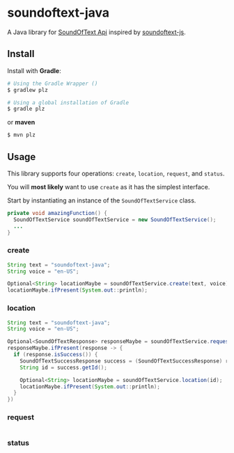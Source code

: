 # soundoftext-java

A Java library for [SoundOfText Api](https://soundoftext.com/docs) inspired by [soundoftext-js](https://github.com/ncpierson/soundoftext-js).

## Install

Install with **Gradle**:

```bash
# Using the Gradle Wrapper ()
$ gradlew plz
```

```bash
# Using a global installation of Gradle
$ gradle plz
```
or **maven**

```bash
$ mvn plz
```

## Usage

This library supports four operations: `create`, `location`, `request`, and `status`.

You will **most likely** want to use `create` as it has the simplest interface.

Start by instantiating an instance of the `SoundOfTextService` class.

```java
private void amazingFunction() {
  SoundOfTextService soundOfTextService = new SoundOfTextService();
  ...
}
```

### create

```java
String text = "soundoftext-java";
String voice = "en-US";

Optional<String> locationMaybe = soundOfTextService.create(text, voice);
locationMaybe.ifPresent(System.out::println);
```

### location
```java
String text = "soundoftext-java";
String voice = "en-US";

Optional<SoundOfTextResponse> responseMaybe = soundOfTextService.request(text, voice);
responseMaybe.ifPresent(response -> {
  if (response.isSuccess()) {
    SoundOfTextSuccessResponse success = (SoundOfTextSuccessResponse) response;
    String id = success.getId();

    Optional<String> locationMaybe = soundOfTextService.location(id);
    locationMaybe.ifPresent(System.out::println);
  }
})

```

### request
```java

```

### status

```java

```
